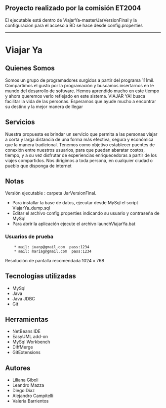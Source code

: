 ﻿Proyecto realizado por la comisión ET2004
-----------------------------------------------------------------------------

El ejecutable está dentro de ViajarYa-master/JarVersionFinal y la configuracion para el acceso a BD se hace desde config.properties

-------



# Viajar Ya

## Quienes Somos
Somos un grupo de programadores surgidos a partir del programa 111mil. Compartimos el gusto por la programación y buscamos insertarnos en le mundo del desarrollo de software.
Hemos aprendido mucho en este tiempo y ahora queremos verlo reflejado en este sistema. VIAJAR YA! busca facilitar la vida de las personas. 
Esperamos que ayude mucho a encontrar su destino y la mejor manera de llegar

## Servicios
Nuestra propuesta es brindar un servicio que permita a las personas viajar a corta y larga distancia de una forma más efectiva, segura y económica que la manera tradicional.
Tenemos como objetivo establecer puentes de conexión entre nuestros usuarios, para que puedan abaratar costos, tiempo, y a su vez disfrutar de experiencias enriquecedoras a partir de los viajes compartidos.
Nos dirigimos a toda persona, en cualquier ciudad o pueblo que disponga de internet

## Notas
Versión ejecutable : carpeta JarVersionFinal.
* Para installar la base de datos, ejecutar desde MySql el script ViajarYa_dump.sql
* Editar el archivo config.properties indicando su usuario y contraseña de MySql
* Para abrir la aplicación ejecute el archivo launchViajarYa.bat

### Usuarios de prueba 
		* mail: juanp@gmail.com  pass:1234
		* mail: mariag@gmail.com  pass:1234

Resolución de pantalla recomendada 1024 x 768
		
## Tecnologías utilizadas
* MySql
* Java
* Java JDBC
* Git

## Herramientas
* NetBeans IDE
* EasyUML add-on
* MySql Workbench
* DiffMerge
* GitExtensions

## Autores
* Liliana Gíboli
* Leandro Mazza
* Diego Diaz
* Alejandro Campitelli
* Valeria Barrientos




